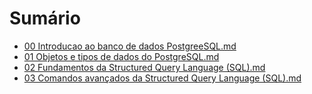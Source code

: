 # Sumário

- [00 Introducao ao banco de dados PostgreeSQL.md](https://github.com/DavidRufino/Minhas-Anotacoes-Santander-Bootcamp/blob/master/02%20Conceitos%20e%20melhores%20praticas%20com%20bancos%20de%20dados%20PostgreeSQL/00%20Introducao%20ao%20banco%20de%20dados%20PostgreeSQL.md)
- [01 Objetos e tipos de dados do PostgreSQL.md](https://github.com/DavidRufino/Minhas-Anotacoes-Santander-Bootcamp/blob/master/02%20Conceitos%20e%20melhores%20praticas%20com%20bancos%20de%20dados%20PostgreeSQL/01%20Objetos%20e%20tipos%20de%20dados%20do%20PostgreSQL.md)
- [02 Fundamentos da Structured Query Language (SQL).md](https://github.com/DavidRufino/Minhas-Anotacoes-Santander-Bootcamp/blob/master/02%20Conceitos%20e%20melhores%20praticas%20com%20bancos%20de%20dados%20PostgreeSQL/02%20Fundamentos%20da%20Structured%20Query%20Language%20(SQL).md)
- [03 Comandos avançados da Structured Query Language (SQL).md](https://github.com/DavidRufino/Minhas-Anotacoes-Santander-Bootcamp/blob/master/02%20Conceitos%20e%20melhores%20praticas%20com%20bancos%20de%20dados%20PostgreeSQL/03%20Comandos%20avan%C3%A7ados%20da%20Structured%20Query%20Language%20(SQL).md)

